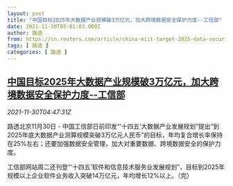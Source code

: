 ```yaml
---
layout: post
title: "中国目标2025年大数据产业规模破3万亿元，加大跨境数据安全保护力度--工信部"
date: 2021-11-30T05:01:03.000Z
author: 路透
from: https://cn.reuters.com/article/china-miit-target-2025-data-security-113-idCNKBS2IF0B2
tags: [ 路透 ]
categories: [ 路透 ]
---
```

<!--1638248463000-->
[中国目标2025年大数据产业规模破3万亿元，加大跨境数据安全保护力度--工信部](https://cn.reuters.com/article/china-miit-target-2025-data-security-113-idCNKBS2IF0B2)
------

<div>
<div><i>2021-11-30T04:47:31Z</i></div><p>路透北京11月30日 - 中国工信部日前印发“‘十四五’大数据产业发展规划”提出“到2025年底大数据产业测算规模突破3万亿元人民币”的目标，年均复合增长率保持在25%左右；还要加强数据安全管理，加大对重要数据、跨境数据安全的保护力度。</p><p>工信部网站周二还刊登“‘十四五’软件和信息技术服务业发展规划”，目标到2025年规模以上企业软件业务收入突破14万亿元，年均增长12%以上。（完）</p>
</div>
